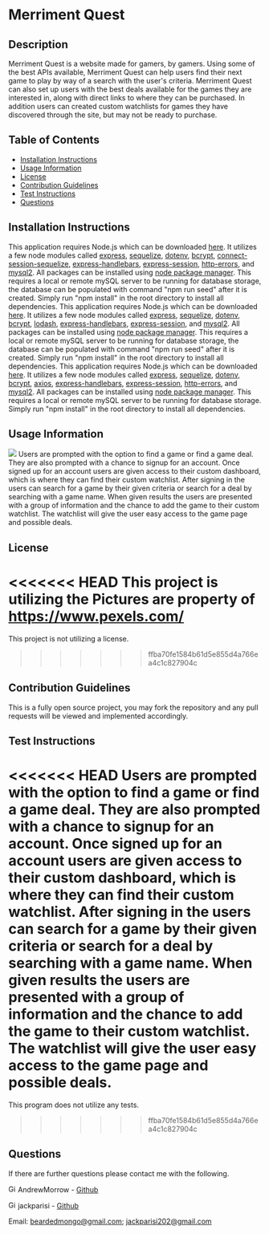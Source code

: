 # Merriment Quest

## Description

Merriment Quest is a website made for gamers, by gamers. Using some of the best APIs available, Merriment Quest can help users find their next game to play by way of a search with the user's criteria. Merriment Quest can also set up users with the best deals available for the games they are interested in, along with direct links to where they can be purchased. In addition users can created custom watchlists for games they have discovered through the site, but may not be ready to purchase.

## Table of Contents

-   [Installation Instructions](#installation-instructions)
-   [Usage Information](#usage-information)
-   [License](#license)
-   [Contribution Guidelines](#contribution-guidelines)
-   [Test Instructions](#test-instructions)
-   [Questions](#questions)

## Installation Instructions

This application requires Node.js which can be downloaded <a href="https://nodejs.org/en/" target="_blank">here</a>. It utilizes a few node modules called <a href="https://expressjs.com/" target="_blank"> express</a>, <a href="https://sequelize.org/" target="_blank"> sequelize</a>, <a href="https://www.npmjs.com/package/dotenv" target="_blank"> dotenv</a>, <a href="https://www.npmjs.com/package/bcrypt" target="_blank"> bcrypt</a>, <a href="https://www.npmjs.com/package/connect-session-sequelize" target="_blank"> connect-session-sequelize</a>, <a href="https://www.npmjs.com/package/express-handlebars" target="_blank"> express-handlebars</a>, <a href="https://www.npmjs.com/package/express-session" target="_blank"> express-session</a>, <a href="https://www.npmjs.com/package/http-errors" target="_blank"> http-errors</a>, and <a href="https://www.npmjs.com/package/mysql2" target="_blank"> mysql2</a>. All packages can be installed using <a href="https://www.npmjs.com/" target="_blank">node package manager</a>. This requires a local or remote mySQL server to be running for database storage, the database can be populated with command "npm run seed" after it is created. Simply run "npm install" in the root directory to install all dependencies.
This application requires Node.js which can be downloaded <a href="https://nodejs.org/en/" target="_blank">here</a>. It utilizes a few node modules called <a href="https://expressjs.com/" target="_blank"> express</a>, <a href="https://sequelize.org/" target="_blank"> sequelize</a>, <a href="https://www.npmjs.com/package/dotenv" target="_blank"> dotenv</a>, <a href="https://www.npmjs.com/package/bcrypt" target="_blank"> bcrypt</a>, <a href="https://www.npmjs.com/package/lodash" target="_blank"> lodash</a>, <a href="https://www.npmjs.com/package/express-handlebars" target="_blank"> express-handlebars</a>, <a href="https://www.npmjs.com/package/express-session" target="_blank"> express-session</a>, and <a href="https://www.npmjs.com/package/mysql2" target="_blank"> mysql2</a>. All packages can be installed using <a href="https://www.npmjs.com/" target="_blank">node package manager</a>. This requires a local or remote mySQL server to be running for database storage, the database can be populated with command "npm run seed" after it is created. Simply run "npm install" in the root directory to install all dependencies.
This application requires Node.js which can be downloaded <a href="https://nodejs.org/en/" target="_blank">here</a>. It utilizes a few node modules called <a href="https://expressjs.com/" target="_blank"> express</a>, <a href="https://sequelize.org/" target="_blank"> sequelize</a>, <a href="https://www.npmjs.com/package/dotenv" target="_blank"> dotenv</a>, <a href="https://www.npmjs.com/package/bcrypt" target="_blank"> bcrypt</a>, <a href="https://www.npmjs.com/package/axios" target="_blank"> axios</a>, <a href="https://www.npmjs.com/package/express-handlebars" target="_blank"> express-handlebars</a>, <a href="https://www.npmjs.com/package/express-session" target="_blank"> express-session</a>, <a href="https://www.npmjs.com/package/http-errors" target="_blank"> http-errors</a>, and <a href="https://www.npmjs.com/package/mysql2" target="_blank"> mysql2</a>. All packages can be installed using <a href="https://www.npmjs.com/" target="_blank">node package manager</a>. This requires a local or remote mySQL server to be running for database storage. Simply run "npm install" in the root directory to install all dependencies.

## Usage Information

<img src = "https://img.shields.io/badge/license-None-blue">
Users are prompted with the option to find a game or find a game deal. They are also prompted with a chance to signup for an account. Once signed up for an account users are given access to their custom dashboard, which is where they can find their custom watchlist. After signing in the users can search for a game by their given criteria or search for a deal by searching with a game name. When given results the users are presented with a group of information and the chance to add the game to their custom watchlist. The watchlist will give the user easy access to the game page and possible deals.

## License

<<<<<<< HEAD
This project is utilizing the
Pictures are property of https://www.pexels.com/
=======
This project is not utilizing a license.
>>>>>>> ffba70fe1584b61d5e855d4a766ea4c1c827904c

## Contribution Guidelines

This is a fully open source project, you may fork the repository and any pull requests will be viewed and implemented accordingly.

## Test Instructions

<<<<<<< HEAD
Users are prompted with the option to find a game or find a game deal. They are also prompted with a chance to signup for an account. Once signed up for an account users are given access to their custom dashboard, which is where they can find their custom watchlist. After signing in the users can search for a game by their given criteria or search for a deal by searching with a game name. When given results the users are presented with a group of information and the chance to add the game to their custom watchlist. The watchlist will give the user easy access to the game page and possible deals.
=======
This program does not utilize any tests.
>>>>>>> ffba70fe1584b61d5e855d4a766ea4c1c827904c

## Questions

If there are further questions please contact me with the following.

<img src = "images/githubLogoCrop.png" alt= 'Github Logo' width="15px" height="15px"> AndrewMorrow - <a href="https://github.com/AndrewMorrow" target= "_blank">Github</a>

<img src = "images/githubLogoCrop.png" alt= 'Github Logo' width="15px" height="15px"> jackparisi - <a href="https://github.com/jackparisi" target= "_blank">Github</a>

Email: beardedmongo@gmail.com;
jackparisi202@gmail.com
